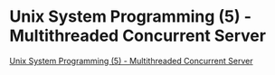 # Unix System Programming (5) - Multithreaded Concurrent Server
[Unix System Programming (5) - Multithreaded Concurrent Server](https://aiwithcloud.com/2022/09/16/unix_system_programming_5___multithreaded_concurrent_server/)